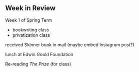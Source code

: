 ## Week in Review

Week 1 of Spring Term
* bookwriting class
* privatization class

received Skinner book in mail (maybe embed Instagram post?)

lunch at Edwin Gould Foundation

Re-reading _The Prize_ (for class)

